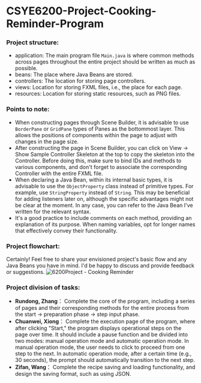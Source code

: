 # CSYE6200-Project-Cooking-Reminder-Program

### Project structure:
- application: The main program file `Main.java` is where common methods across pages throughout the entire project should be written as much as possible.
- beans: The place where Java Beans are stored.
- controllers: The location for storing page controllers.
- views: Location for storing FXML files, i.e., the place for each page.
- resources: Location for storing static resources, such as PNG files.



### Points to note:
- When constructing pages through Scene Builder, it is advisable to use `BorderPane` or `GridPane` types of Panes as the bottommost layer. This allows the positions of components within the page to adjust with changes in the page size.
- After constructing the page in Scene Builder, you can click on View -> Show Sample Controller Skeleton at the top to copy the skeleton into the Controller. Before doing this, make sure to bind IDs and methods to various components, and don't forget to associate the corresponding Controller with the entire FXML file.
- When declaring a Java Bean, within its internal basic types, it is advisable to use the `ObjectProperty` class instead of primitive types. For example, use `StringProperty` instead of `String`. This may be beneficial for adding listeners later on, although the specific advantages might not be clear at the moment. In any case, you can refer to the Java Bean I've written for the relevant syntax.
- It's a good practice to include comments on each method, providing an explanation of its purpose. When naming variables, opt for longer names that effectively convey their functionality.



### Project flowchart:
Certainly! Feel free to share your envisioned project's basic flow and any Java Beans you have in mind. I'd be happy to discuss and provide feedback or suggestions.
![6200Project - Cooking Reminder](https://github.com/raven3199/CSYE6200-Project-Cooking-Reminder-Program/assets/93770915/17c5082c-0165-466f-8adc-e58474ebcca0)



### Project division of tasks:

- **Rundong, Zhang**： Complete the core of the program, including a series of pages and their corresponding methods for the entire process from the start -> preparation phase -> step input phase.
-  **Chuanwei, Xiong**： Complete the execution page of the program, where after clicking "Start," the program displays operational steps on the page over time. It should include a pause function and be divided into two modes: manual operation mode and automatic operation mode. In manual operation mode, the user needs to click to proceed from one step to the next. In automatic operation mode, after a certain time (e.g., 30 seconds), the prompt should automatically transition to the next step.
- **Zifan, Wang**： Complete the recipe saving and loading functionality, and design the saving format, such as using JSON.
